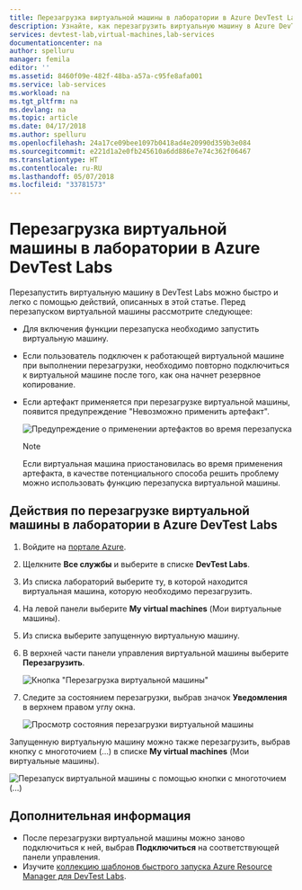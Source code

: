 ```yaml
---
title: Перезагрузка виртуальной машины в лаборатории в Azure DevTest Labs | Документация Майкрософт
description: Узнайте, как перезагрузить виртуальную машину в Azure DevTest Labs
services: devtest-lab,virtual-machines,lab-services
documentationcenter: na
author: spelluru
manager: femila
editor: ''
ms.assetid: 8460f09e-482f-48ba-a57a-c95fe8afa001
ms.service: lab-services
ms.workload: na
ms.tgt_pltfrm: na
ms.devlang: na
ms.topic: article
ms.date: 04/17/2018
ms.author: spelluru
ms.openlocfilehash: 24a17ce09bee1097b0418ad4e20990d359b3e084
ms.sourcegitcommit: e221d1a2e0fb245610a6dd886e7e74c362f06467
ms.translationtype: HT
ms.contentlocale: ru-RU
ms.lasthandoff: 05/07/2018
ms.locfileid: "33781573"
---
```

# <a name="restart-a-vm-in-a-lab-in-azure-devtest-labs"></a>Перезагрузка виртуальной машины в лаборатории в Azure DevTest Labs
Перезапустить виртуальную машину в DevTest Labs можно быстро и легко с помощью действий, описанных в этой статье. Перед перезапуском виртуальной машины рассмотрите следующее:

- Для включения функции перезапуска необходимо запустить виртуальную машину.
- Если пользователь подключен к работающей виртуальной машине при выполнении перезагрузки, необходимо повторно подключиться к виртуальной машине после того, как она начнет резервное копирование.
- Если артефакт применяется при перезагрузке виртуальной машины, появится предупреждение "Невозможно применить артефакт". 

    ![Предупреждение о применении артефактов во время перезапуска](./media/devtest-lab-restart-vm/devtest-lab-restart-vm-apply-artifacts.png)


   > [!NOTE]
   > Если виртуальная машина приостановилась во время применения артефакта, в качестве потенциального способа решить проблему можно использовать функцию перезапуска виртуальной машины.
   >
   >

## <a name="steps-to-restart-a-vm-in-a-lab-in-azure-devtest-labs"></a>Действия по перезагрузке виртуальной машины в лаборатории в Azure DevTest Labs
1. Войдите на [портале Azure](http://go.microsoft.com/fwlink/p/?LinkID=525040).
1. Щелкните **Все службы** и выберите в списке **DevTest Labs**.
1. Из списка лабораторий выберите ту, в которой находится виртуальная машина, которую необходимо перезагрузить.  
1. На левой панели выберите **My virtual machines** (Мои виртуальные машины). 
1. Из списка выберите запущенную виртуальную машину.
1. В верхней части панели управления виртуальной машины выберите **Перезагрузить**.  

    ![Кнопка "Перезагрузка виртуальной машины"](./media/devtest-lab-restart-vm/devtest-lab-restart-vm.png)

1. Следите за состоянием перезагрузки, выбрав значок **Уведомления** в верхнем правом углу окна.

    ![Просмотр состояния перезагрузки виртуальной машины](./media/devtest-lab-restart-vm/devtest-lab-restart-notification.png)

Запущенную виртуальную машину можно также перезагрузить, выбрав кнопку с многоточием (...) в списке **My virtual machines** (Мои виртуальные машины).

![Перезапуск виртуальной машины с помощью кнопки с многоточием (...)](./media/devtest-lab-restart-vm/devtest-lab-restart-elipses.png)

## <a name="next-steps"></a>Дополнительная информация
* После перезагрузки виртуальной машины можно заново подключиться к ней, выбрав **Подключиться** на соответствующей панели управления.
* Изучите [коллекцию шаблонов быстрого запуска Azure Resource Manager для DevTest Labs](https://github.com/Azure/azure-devtestlab/tree/master/Samples).
